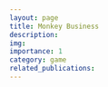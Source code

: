 ```yaml
---
layout: page
title: Monkey Business
description:
img: 
importance: 1
category: game
related_publications:
---
```


